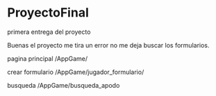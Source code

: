 # ProyectoFinal
primera entrega del proyecto

Buenas el proyecto me tira un error no me deja buscar los formularios.

pagina principal /AppGame/

crear formulario /AppGame/jugador_formulario/

busqueda /AppGame/busqueda_apodo
